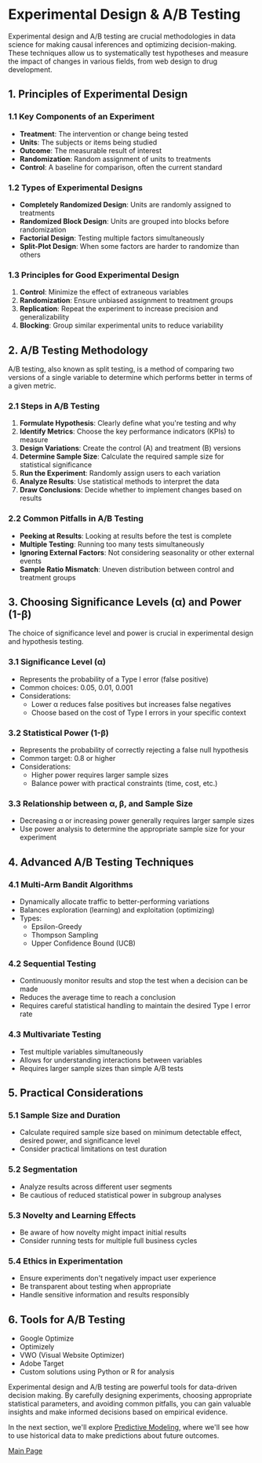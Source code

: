 # Experimental Design & A/B Testing

Experimental design and A/B testing are crucial methodologies in data science for making causal inferences and optimizing decision-making. These techniques allow us to systematically test hypotheses and measure the impact of changes in various fields, from web design to drug development.

## 1. Principles of Experimental Design

### 1.1 Key Components of an Experiment
- **Treatment**: The intervention or change being tested
- **Units**: The subjects or items being studied
- **Outcome**: The measurable result of interest
- **Randomization**: Random assignment of units to treatments
- **Control**: A baseline for comparison, often the current standard

### 1.2 Types of Experimental Designs
- **Completely Randomized Design**: Units are randomly assigned to treatments
- **Randomized Block Design**: Units are grouped into blocks before randomization
- **Factorial Design**: Testing multiple factors simultaneously
- **Split-Plot Design**: When some factors are harder to randomize than others

### 1.3 Principles for Good Experimental Design
1. **Control**: Minimize the effect of extraneous variables
2. **Randomization**: Ensure unbiased assignment to treatment groups
3. **Replication**: Repeat the experiment to increase precision and generalizability
4. **Blocking**: Group similar experimental units to reduce variability

## 2. A/B Testing Methodology

A/B testing, also known as split testing, is a method of comparing two versions of a single variable to determine which performs better in terms of a given metric.

### 2.1 Steps in A/B Testing
1. **Formulate Hypothesis**: Clearly define what you're testing and why
2. **Identify Metrics**: Choose the key performance indicators (KPIs) to measure
3. **Design Variations**: Create the control (A) and treatment (B) versions
4. **Determine Sample Size**: Calculate the required sample size for statistical significance
5. **Run the Experiment**: Randomly assign users to each variation
6. **Analyze Results**: Use statistical methods to interpret the data
7. **Draw Conclusions**: Decide whether to implement changes based on results

### 2.2 Common Pitfalls in A/B Testing
- **Peeking at Results**: Looking at results before the test is complete
- **Multiple Testing**: Running too many tests simultaneously
- **Ignoring External Factors**: Not considering seasonality or other external events
- **Sample Ratio Mismatch**: Uneven distribution between control and treatment groups

## 3. Choosing Significance Levels (α) and Power (1-β)

The choice of significance level and power is crucial in experimental design and hypothesis testing.

### 3.1 Significance Level (α)
- Represents the probability of a Type I error (false positive)
- Common choices: 0.05, 0.01, 0.001
- Considerations:
  - Lower α reduces false positives but increases false negatives
  - Choose based on the cost of Type I errors in your specific context

### 3.2 Statistical Power (1-β)
- Represents the probability of correctly rejecting a false null hypothesis
- Common target: 0.8 or higher
- Considerations:
  - Higher power requires larger sample sizes
  - Balance power with practical constraints (time, cost, etc.)

### 3.3 Relationship between α, β, and Sample Size
- Decreasing α or increasing power generally requires larger sample sizes
- Use power analysis to determine the appropriate sample size for your experiment

## 4. Advanced A/B Testing Techniques

### 4.1 Multi-Arm Bandit Algorithms
- Dynamically allocate traffic to better-performing variations
- Balances exploration (learning) and exploitation (optimizing)
- Types:
  - Epsilon-Greedy
  - Thompson Sampling
  - Upper Confidence Bound (UCB)

### 4.2 Sequential Testing
- Continuously monitor results and stop the test when a decision can be made
- Reduces the average time to reach a conclusion
- Requires careful statistical handling to maintain the desired Type I error rate

### 4.3 Multivariate Testing
- Test multiple variables simultaneously
- Allows for understanding interactions between variables
- Requires larger sample sizes than simple A/B tests

## 5. Practical Considerations

### 5.1 Sample Size and Duration
- Calculate required sample size based on minimum detectable effect, desired power, and significance level
- Consider practical limitations on test duration

### 5.2 Segmentation
- Analyze results across different user segments
- Be cautious of reduced statistical power in subgroup analyses

### 5.3 Novelty and Learning Effects
- Be aware of how novelty might impact initial results
- Consider running tests for multiple full business cycles

### 5.4 Ethics in Experimentation
- Ensure experiments don't negatively impact user experience
- Be transparent about testing when appropriate
- Handle sensitive information and results responsibly

## 6. Tools for A/B Testing
- Google Optimize
- Optimizely
- VWO (Visual Website Optimizer)
- Adobe Target
- Custom solutions using Python or R for analysis

Experimental design and A/B testing are powerful tools for data-driven decision making. By carefully designing experiments, choosing appropriate statistical parameters, and avoiding common pitfalls, you can gain valuable insights and make informed decisions based on empirical evidence.

In the next section, we'll explore [Predictive Modeling](05_predictive_modeling.md), where we'll see how to use historical data to make predictions about future outcomes.

[Main Page](README.md)
